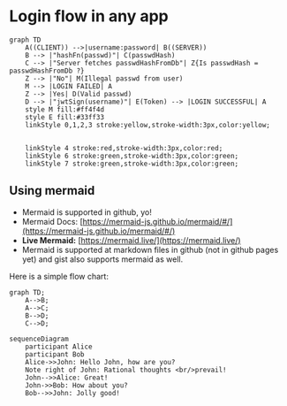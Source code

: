 # Login flow in any app

```mermaid
graph TD
    A((CLIENT)) -->|username:password| B((SERVER))
    B --> |"hashFn(passwd)"| C(passwdHash)
    C --> |"Server fetches passwdHashFromDb"| Z{Is passwdHash = passwdHashFromDb ?}
    Z --> |"No"| M(Illegal passwd from user)
    M --> |LOGIN FAILED| A
    Z --> |Yes| D(Valid passwd)
    D --> |"jwtSign(username)"| E(Token) --> |LOGIN SUCCESSFUL| A
    style M fill:#ff4f4d
    style E fill:#33ff33
    linkStyle 0,1,2,3 stroke:yellow,stroke-width:3px,color:yellow;


    linkStyle 4 stroke:red,stroke-width:3px,color:red;
    linkStyle 6 stroke:green,stroke-width:3px,color:green;
    linkStyle 7 stroke:green,stroke-width:3px,color:green;
```

## Using mermaid
- Mermaid is supported in github, yo!
- Mermaid Docs: [https://mermaid-js.github.io/mermaid/#/](https://mermaid-js.github.io/mermaid/#/)
- **Live Mermaid:** [https://mermaid.live/](https://mermaid.live/)
- Mermaid is supported at markdown files in github (not in github pages yet) and gist also supports mermaid as well.

Here is a simple flow chart:

```mermaid
graph TD;
    A-->B;
    A-->C;
    B-->D;
    C-->D;
```

```mermaid
sequenceDiagram
    participant Alice
    participant Bob
    Alice->>John: Hello John, how are you?
    Note right of John: Rational thoughts <br/>prevail!
    John-->>Alice: Great!
    John->>Bob: How about you?
    Bob-->>John: Jolly good!
```
